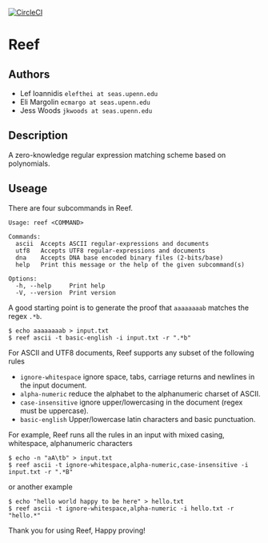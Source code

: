 
[![CircleCI](https://circleci.com/gh/elefthei/rezk.svg?style=svg&circle-token=88c4900395a0fc7ac7d9d63b3186d31c9d840ef2)](https://app.circleci.com/pipelines/github/elefthei/rezk?branch=main&circle-token=88c4900395a0fc7ac7d9d63b3186d31c9d840ef2)

# Reef

## Authors
- Lef Ioannidis `elefthei at seas.upenn.edu`
- Eli Margolin `ecmargo at seas.upenn.edu`
- Jess Woods `jkwoods at seas.upenn.edu`

## Description

A zero-knowledge regular expression matching scheme based on polynomials.

## Useage

There are four subcommands in Reef.
```
Usage: reef <COMMAND>

Commands:
  ascii  Accepts ASCII regular-expressions and documents
  utf8   Accepts UTF8 regular-expressions and documents
  dna    Accepts DNA base encoded binary files (2-bits/base)
  help   Print this message or the help of the given subcommand(s)

Options:
  -h, --help     Print help
  -V, --version  Print version
```

A good starting point is to generate the proof that `aaaaaaaab` matches the regex `.*b`.

```
$ echo aaaaaaaab > input.txt
$ reef ascii -t basic-english -i input.txt -r ".*b"
```

For ASCII and UTF8 documents, Reef supports any subset of the following rules

- `ignore-whitespace` ignore space, tabs, carriage returns and newlines in the input document.
- `alpha-numeric` reduce the alphabet to the alphanumeric charset of ASCII.
- `case-insensitive` ignore upper/lowercasing in the document (regex must be uppercase).
- `basic-english` Upper/lowercase latin characters and basic punctuation.

For example, Reef runs all the rules in an input with mixed casing, whitespace, alphanumeric characters

```
$ echo -n "aA\tb" > input.txt
$ reef ascii -t ignore-whitespace,alpha-numeric,case-insensitive -i input.txt -r ".*B"
```

or another example
```
$ echo "hello world happy to be here" > hello.txt
$ reef ascii -t ignore-whitespace,alpha-numeric -i hello.txt -r "hello.*"
```

Thank you for using Reef,
Happy proving!
